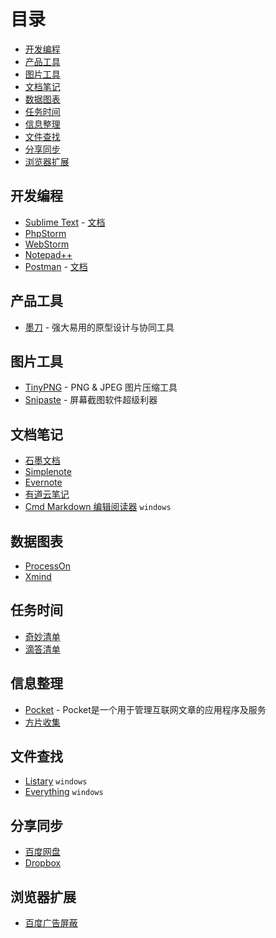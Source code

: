 # 目录

* [开发编程](#开发编程)
* [产品工具](#产品工具)
* [图片工具](#图片工具)
* [文档笔记](#文档笔记)
* [数据图表](#数据图表)
* [任务时间](#任务时间)
* [信息整理](#信息整理)
* [文件查找](#文件查找)
* [分享同步](#分享同步)
* [浏览器扩展](#浏览器扩展)

## 开发编程
* [Sublime Text](https://www.sublimetext.com/) - [文档](Sublime.md)
* [PhpStorm](https://www.jetbrains.com/phpstorm/)  
* [WebStorm](https://www.jetbrains.com/webstorm/)
* [Notepad++](https://notepad-plus-plus.org/)
* [Postman](https://www.getpostman.com/) - [文档](Postman.md)

## 产品工具
* [墨刀](https://modao.cc/) - 强大易用的原型设计与协同工具

## 图片工具
* [TinyPNG](https://tinypng.com/) - PNG & JPEG 图片压缩工具
* [Snipaste](https://zh.snipaste.com/) - 屏幕截图软件超级利器

## 文档笔记
* [石墨文档](https://shimo.im/)
* [Simplenote](https://simplenote.com/)
* [Evernote](https://evernote.com/intl/zh-cn)
* [有道云笔记](https://note.youdao.com/)
* [Cmd Markdown 编辑阅读器](https://www.zybuluo.com/) `windows`

## 数据图表
* [ProcessOn](https://processon.com)
* [Xmind](https://www.xmind.net/)

## 任务时间
* [奇妙清单](https://www.wunderlist.com/zh/)
* [滴答清单](https://www.dida365.com/)

## 信息整理
* [Pocket](https://getpocket.com/) - Pocket是一个用于管理互联网文章的应用程序及服务
* [方片收集](https://funp.in/)

## 文件查找
* [Listary](http://www.listary.com/) `windows`
* [Everything](http://www.voidtools.com/) `windows`

## 分享同步
* [百度网盘](https://pan.baidu.com/)
* [Dropbox](https://www.dropbox.com/)

## 浏览器扩展
* [百度广告屏蔽](https://github.com/unclehking/bdAdfinisher)
